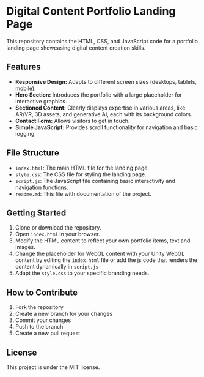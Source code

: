 # Digital Content Portfolio Landing Page

This repository contains the HTML, CSS, and JavaScript code for a portfolio landing page showcasing digital content creation skills.

## Features

- **Responsive Design:** Adapts to different screen sizes (desktops, tablets, mobile).
- **Hero Section:** Introduces the portfolio with a large placeholder for interactive graphics.
- **Sectioned Content:**  Clearly displays expertise in various areas, like AR/VR, 3D assets, and generative AI, each with its background colors.
- **Contact Form:** Allows visitors to get in touch.
- **Simple JavaScript:**  Provides scroll functionality for navigation and basic logging

## File Structure
- `index.html`: The main HTML file for the landing page.
- `style.css`: The CSS file for styling the landing page.
- `script.js`: The JavaScript file containing basic interactivity and navigation functions.
- `readme.md`: This file with documentation of the project.

## Getting Started
1. Clone or download the repository.
2. Open `index.html` in your browser.
3. Modify the HTML content to reflect your own portfolio items, text and images.
4. Change the placeholder for WebGL content with your Unity WebGL content by editing the `index.html` file or add the js code that renders the content dynamically in `script.js`
5. Adapt the `style.css` to your specific branding needs.

## How to Contribute
1. Fork the repository
2. Create a new branch for your changes
3. Commit your changes
4. Push to the branch
5. Create a new pull request

## License
This project is under the MIT license.